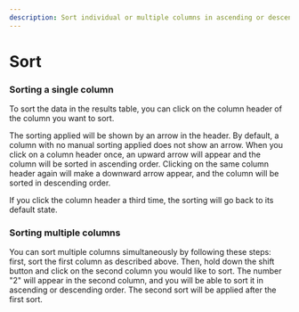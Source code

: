 ```yaml
---
description: Sort individual or multiple columns in ascending or descending order
---
```


# Sort

### Sorting a single column

To sort the data in the results table, you can click on the column header of the column you want to sort.&#x20;

The sorting applied will be shown by an arrow in the header. By default, a column with no manual sorting applied does not show an arrow. When you click on a column header once, an upward arrow will appear and the column will be sorted in ascending order. Clicking on the same column header again will make a downward arrow appear, and the column will be sorted in descending order.

&#x20;If you click the column header a third time, the sorting will go back to its default state.

### Sorting multiple columns

You can sort multiple columns simultaneously by following these steps: first, sort the first column as described above. Then, hold down the shift button and click on the second column you would like to sort. The number "2" will appear in the second column, and you will be able to sort it in ascending or descending order. The second sort will be applied after the first sort.
